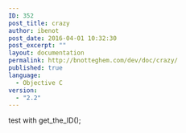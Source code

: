 ```yaml
---
ID: 352
post_title: crazy
author: ibenot
post_date: 2016-04-01 10:32:30
post_excerpt: ""
layout: documentation
permalink: http://bnotteghem.com/dev/doc/crazy/
published: true
language:
  - Objective C
version:
  - "2.2"
---
```

test with get_the_ID();